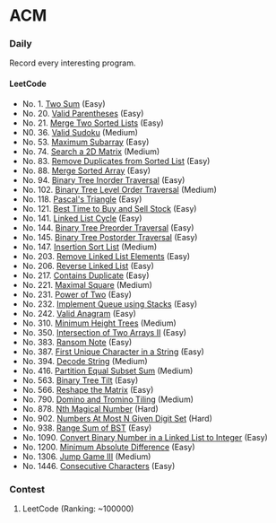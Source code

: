 # ACM

### Daily

Record every interesting program.

#### LeetCode
- No. 1. [Two Sum](cc/vector/twoSum.cc) (Easy)
- No. 20. [Valid Parentheses](cc/stack/isValid.cc) (Easy)
- No. 21. [Merge Two Sorted Lists](cc/ll/mergeTwoListsv.cc) (Easy)
- N0. 36. [Valid Sudoku](cc/array/isValidSudoku.cc) (Medium)
- No. 53. [Maximum Subarray](cc/array/maxSubArray.cc) (Easy)
- No. 74. [Search a 2D Matrix](cc/array/searchMatrix.cc) (Medium)
- No. 83. [Remove Duplicates from Sorted List](cc/ll/deleteDuplicates.cc) (Easy)
- No. 88. [Merge Sorted Array](cc/vector/merge.cc) (Easy)
- No. 94. [Binary Tree Inorder Traversal](cc/tree/inorderTraversal.cc) (Easy)
- No. 102. [Binary Tree Level Order Traversal](cc/tree/levelOrder.cc) (Medium)
- No. 118. [Pascal's Triangle](cc/vector/generate.cc) (Easy)
- No. 121. [Best Time to Buy and Sell Stock](cc/vector/maxProfit.cc) (Easy)
- No. 141. [Linked List Cycle](cc/ll/hasCycle.cc) (Easy)
- No. 144. [Binary Tree Preorder Traversal](cc/tree/traversal.cc) (Easy)
- No. 145. [Binary Tree Postorder Traversal](cc/tree/postorderTraversal.cc) (Easy)
- No. 147. [Insertion Sort List](cc/ll/insertionSortList.cc) (Medium)
- No. 203. [Remove Linked List Elements](cc/ll/removeElements.cc) (Easy)
- No. 206. [Reverse Linked List](cc/ll/reverseList.cc) (Easy)
- No. 217. [Contains Duplicate](cc/map/containsDuplicate.cc) (Easy)
- No. 221. [Maximal Square](cc/dp/maximalSquare.cc) (Medium)
- No. 231. [Power of Two](cc/math/isPowerOfTwo.cc) (Easy)
- No. 232. [Implement Queue using Stacks](cc/stack/MyQueue.h) (Easy)
- No. 242. [Valid Anagram](cc/str/isAnagram.cc) (Easy)
- No. 310. [Minimum Height Trees](cc/tree/findMinHeightTrees.cc) (Medium)
- No. 350. [Intersection of Two Arrays II](cc/map/intersect.cc) (Easy)
- No. 383. [Ransom Note](cc/str/canConstruct.cc) (Easy)
- No. 387. [First Unique Character in a String](cc/str/firstUniqChar.cc) (Easy)
- No. 394. [Decode String]() (Medium)
- No. 416. [Partition Equal Subset Sum](cc/dp/canPartition.cc) (Medium)
- No. 563. [Binary Tree Tilt](cc/tree/findTilt.cc) (Easy)
- No. 566. [Reshape the Matrix](cc/vector/matrixReshape.cc) (Easy)
- No. 790. [Domino and Tromino Tiling](cc/vector/numTilings.cc) (Medium)
- No. 878. [Nth Magical Number](cc/math/nthMagicalNumber.cc) (Hard)
- No. 902. [Numbers At Most N Given Digit Set](cc/dp/atMostNGivenDigitSet.cc) (Hard)
- No. 938. [Range Sum of BST](cc/tree/rangeSumBST.cc) (Easy)
- No. 1090. [Convert Binary Number in a Linked List to Integer](cc/math/getDecimalValue.cc) (Easy)
- No. 1200. [Minimum Absolute Difference]() (Easy)
- No. 1306. [Jump Game III](cc/dp/canReach.cc) (Medium)
- No. 1446. [Consecutive Characters](cc/str/maxPower.cc) (Easy)

### Contest

1. LeetCode (Ranking: ~100000)
